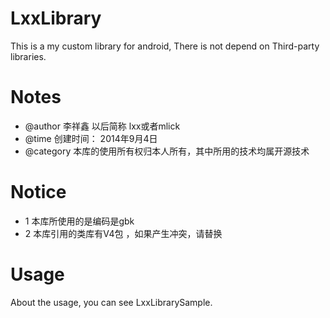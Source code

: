 LxxLibrary
==========

This is a my custom library for android, There is not depend on Third-party libraries.


Notes
=====

 * @author 李祥鑫  以后简称 lxx或者mlick
 * @time 创建时间： 2014年9月4日
 * @category 本库的使用所有权归本人所有，其中所用的技术均属开源技术


Notice
=====
 * 1 本库所使用的是编码是gbk
 * 2 本库引用的类库有V4包 ，如果产生冲突，请替换 


Usage
=====

About the usage, you can see LxxLibrarySample.


